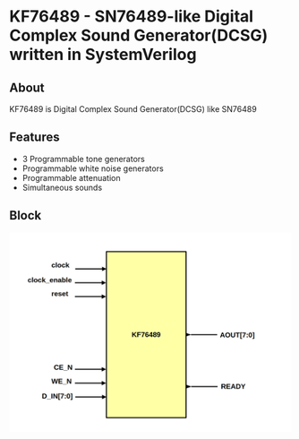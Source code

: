 # KF76489 - SN76489-like Digital Complex Sound Generator(DCSG) written in SystemVerilog

## About
KF76489 is Digital Complex Sound Generator(DCSG) like SN76489

## Features
- 3 Programmable tone generators
- Programmable white noise generators
- Programmable attenuation
- Simultaneous sounds

## Block
![KF76489_block](DOCS/img/KF76489_block.png)


